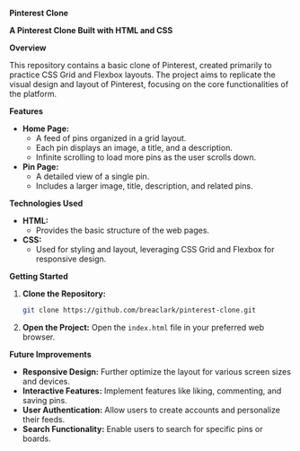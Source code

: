 **Pinterest Clone**

**A Pinterest Clone Built with HTML and CSS**

**Overview**

This repository contains a basic clone of Pinterest, created primarily to practice CSS Grid and Flexbox layouts. The project aims to replicate the visual design and layout of Pinterest, focusing on the core functionalities of the platform. 

**Features**

* **Home Page:**
  * A feed of pins organized in a grid layout.
  * Each pin displays an image, a title, and a description.
  * Infinite scrolling to load more pins as the user scrolls down.
* **Pin Page:**
  * A detailed view of a single pin.
  * Includes a larger image, title, description, and related pins.

**Technologies Used**

* **HTML:**
  * Provides the basic structure of the web pages.
* **CSS:**
  * Used for styling and layout, leveraging CSS Grid and Flexbox for responsive design.

**Getting Started**

1. **Clone the Repository:**
   ```bash
   git clone https://github.com/breaclark/pinterest-clone.git
   ```
2. **Open the Project:**
   Open the `index.html` file in your preferred web browser.


**Future Improvements**

* **Responsive Design:** Further optimize the layout for various screen sizes and devices.
* **Interactive Features:** Implement features like liking, commenting, and saving pins.
* **User Authentication:** Allow users to create accounts and personalize their feeds.
* **Search Functionality:** Enable users to search for specific pins or boards.
